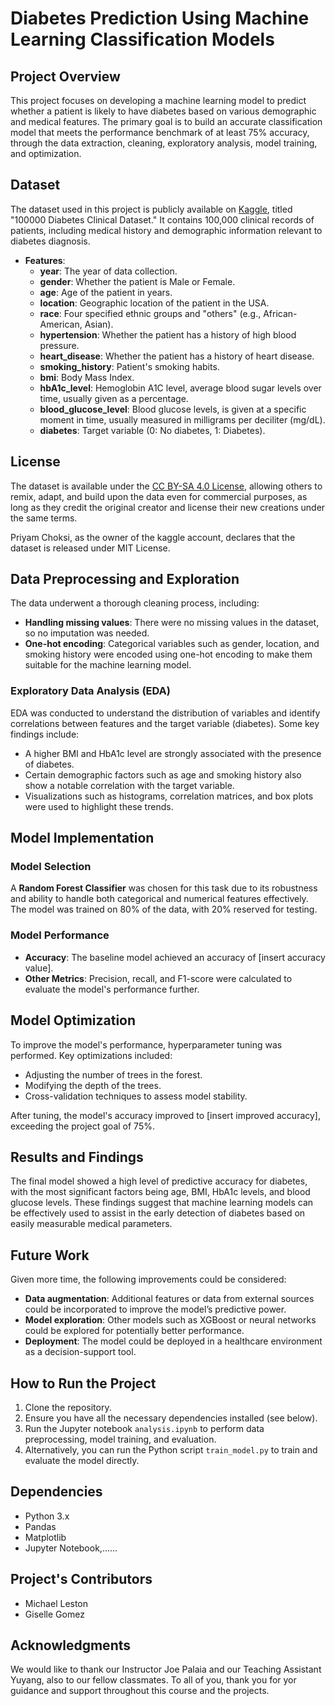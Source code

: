 # Diabetes Prediction Using Machine Learning Classification Models

## Project Overview

This project focuses on developing a machine learning model to predict whether a patient is likely to have diabetes based on various demographic and medical features. The primary goal is to build an accurate classification model that meets the performance benchmark of at least 75% accuracy, through the data extraction, cleaning, exploratory analysis, model training, and optimization.

## Dataset

The dataset used in this project is publicly available on [Kaggle](https://www.kaggle.com/datasets/priyamchoksi/100000-diabetes-clinical-dataset), titled "100000 Diabetes Clinical Dataset." It contains 100,000 clinical records of patients, including medical history and demographic information relevant to diabetes diagnosis.

- **Features**:
  - **year**: The year of data collection.
  - **gender**: Whether the patient is Male or Female.
  - **age**: Age of the patient in years.
  - **location**: Geographic location of the patient in the USA.
  - **race**: Four specified ethnic groups and "others"  (e.g., African-American, Asian).
  - **hypertension**: Whether the patient has a history of high blood pressure.
  - **heart_disease**: Whether the patient has a history of heart disease.
  - **smoking_history**: Patient's smoking habits.
  - **bmi**: Body Mass Index.
  - **hbA1c_level**: Hemoglobin A1C level, average blood sugar levels over time, usually given as a percentage.
  - **blood_glucose_level**: Blood glucose levels, is given at a specific moment in time, usually measured in milligrams per deciliter (mg/dL).
  - **diabetes**: Target variable (0: No diabetes, 1: Diabetes).

## License

The dataset is available under the [CC BY-SA 4.0 License](https://creativecommons.org/licenses/by-sa/4.0/), allowing others to remix, adapt, and build upon the data even for commercial purposes, as long as they credit the original creator and license their new creations under the same terms.

Priyam Choksi, as the owner of the kaggle account, declares that the dataset is released under MIT License.

## Data Preprocessing and Exploration

The data underwent a thorough cleaning process, including:
- **Handling missing values**: There were no missing values in the dataset, so no imputation was needed.
- **One-hot encoding**: Categorical variables such as gender, location, and smoking history were encoded using one-hot encoding to make them suitable for the machine learning model.

### Exploratory Data Analysis (EDA)

EDA was conducted to understand the distribution of variables and identify correlations between features and the target variable (diabetes). Some key findings include:
- A higher BMI and HbA1c level are strongly associated with the presence of diabetes.
- Certain demographic factors such as age and smoking history also show a notable correlation with the target variable.
- Visualizations such as histograms, correlation matrices, and box plots were used to highlight these trends.

## Model Implementation

### Model Selection

A **Random Forest Classifier** was chosen for this task due to its robustness and ability to handle both categorical and numerical features effectively. The model was trained on 80% of the data, with 20% reserved for testing.

### Model Performance

- **Accuracy**: The baseline model achieved an accuracy of [insert accuracy value].
- **Other Metrics**: Precision, recall, and F1-score were calculated to evaluate the model's performance further.

## Model Optimization

To improve the model's performance, hyperparameter tuning was performed. Key optimizations included:
- Adjusting the number of trees in the forest.
- Modifying the depth of the trees.
- Cross-validation techniques to assess model stability.

After tuning, the model's accuracy improved to [insert improved accuracy], exceeding the project goal of 75%.

## Results and Findings

The final model showed a high level of predictive accuracy for diabetes, with the most significant factors being age, BMI, HbA1c levels, and blood glucose levels. These findings suggest that machine learning models can be effectively used to assist in the early detection of diabetes based on easily measurable medical parameters.

## Future Work

Given more time, the following improvements could be considered:
- **Data augmentation**: Additional features or data from external sources could be incorporated to improve the model’s predictive power.
- **Model exploration**: Other models such as XGBoost or neural networks could be explored for potentially better performance.
- **Deployment**: The model could be deployed in a healthcare environment as a decision-support tool.

## How to Run the Project

1. Clone the repository.
2. Ensure you have all the necessary dependencies installed (see below).
3. Run the Jupyter notebook `analysis.ipynb` to perform data preprocessing, model training, and evaluation.
4. Alternatively, you can run the Python script `train_model.py` to train and evaluate the model directly.

## Dependencies

- Python 3.x
- Pandas
- Matplotlib
- Jupyter Notebook,......

## Project's Contributors

- Michael Leston
- Giselle Gomez

## Acknowledgments

We would like to thank our Instructor Joe Palaia and our Teaching Assistant Yuyang, also to our fellow classmates. To all of you, thank you for yor guidance and support throughout this course and the projects. 

